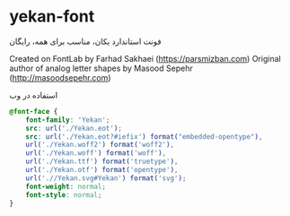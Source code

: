 # yekan-font
فونت استاندارد یکان، مناسب برای همه، رایگان

Created on FontLab by Farhad Sakhaei (https://parsmizban.com)
Original author of analog letter shapes by Masood Sepehr (http://masoodsepehr.com)

استفاده در وب

```css
@font-face {
    font-family: 'Yekan';
    src: url('./Yekan.eot');
    src: url('./Yekan.eot?#iefix') format("embedded-opentype"),
    url('./Yekan.woff2') format('woff2'),
    url('./Yekan.woff') format('woff'),
    url('./Yekan.ttf') format('truetype'),
	url('./Yekan.otf') format('opentype'),
    url('.//Yekan.svg#Yekan') format('svg');
    font-weight: normal;
    font-style: normal;
}
```
